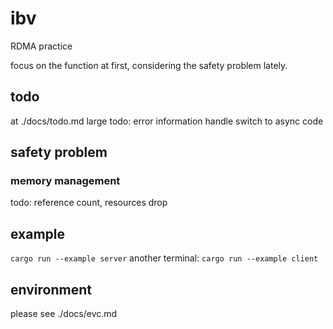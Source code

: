 # ibv
RDMA practice

focus on the function at first, considering the safety problem lately.

## todo
at ./docs/todo.md
large todo: error information handle
            switch to async code

## safety problem
### memory management
todo: reference count, resources drop


## example
`cargo run --example server`
another terminal:
`cargo run --example client`

## environment
please see ./docs/evc.md